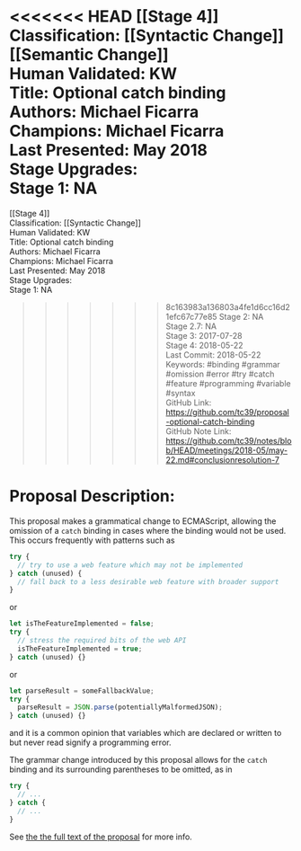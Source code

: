 <<<<<<< HEAD
[[Stage 4]]<br>Classification: [[Syntactic Change]] [[Semantic Change]]<br>Human Validated: KW<br>Title: Optional catch binding<br>Authors: Michael Ficarra<br>Champions: Michael Ficarra<br>Last Presented: May 2018<br>Stage Upgrades:<br>Stage 1: NA  
=======
[[Stage 4]]<br>Classification: [[Syntactic Change]]<br>Human Validated: KW<br>Title: Optional catch binding<br>Authors: Michael Ficarra<br>Champions: Michael Ficarra<br>Last Presented: May 2018<br>Stage Upgrades:<br>Stage 1: NA  
>>>>>>> 8c163983a136803a4fe1d6cc16d21efc67c77e85
Stage 2: NA  
Stage 2.7: NA  
Stage 3: 2017-07-28  
Stage 4: 2018-05-22<br>Last Commit: 2018-05-22<br>Keywords: #binding #grammar #omission #error #try #catch #feature #programming #variable #syntax<br>GitHub Link: https://github.com/tc39/proposal-optional-catch-binding <br>GitHub Note Link: https://github.com/tc39/notes/blob/HEAD/meetings/2018-05/may-22.md#conclusionresolution-7
# Proposal Description:
This proposal makes a grammatical change to ECMAScript, allowing the omission
of a `catch` binding in cases where the binding would not be used. This occurs
frequently with patterns such as 

```js
try {
  // try to use a web feature which may not be implemented
} catch (unused) {
  // fall back to a less desirable web feature with broader support
}
```

or

```js
let isTheFeatureImplemented = false;
try {
  // stress the required bits of the web API
  isTheFeatureImplemented = true;
} catch (unused) {}
```

or

```js
let parseResult = someFallbackValue;
try {
  parseResult = JSON.parse(potentiallyMalformedJSON);
} catch (unused) {}
```

and it is a common opinion that variables which are declared or written to but
never read signify a programming error.

The grammar change introduced by this proposal allows for the `catch` binding
and its surrounding parentheses to be omitted, as in

```js
try {
  // ...
} catch {
  // ...
}
```

See [the the full text of the proposal](https://tc39.github.io/proposal-optional-catch-binding/) for more info.
<br>